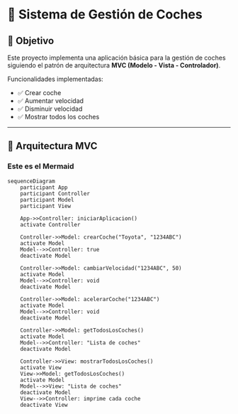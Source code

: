 # 🚗 Sistema de Gestión de Coches

## 🎯 Objetivo

Este proyecto implementa una aplicación básica para la gestión de coches siguiendo el patrón de arquitectura **MVC (Modelo - Vista - Controlador)**.

Funcionalidades implementadas:
- ✅ Crear coche
- ✅ Aumentar velocidad
- ✅ Disminuir velocidad
- ✅ Mostrar todos los coches

---

## 🧱 Arquitectura MVC

### Este es el Mermaid


```mermaid
sequenceDiagram
    participant App
    participant Controller
    participant Model
    participant View

    App->>Controller: iniciarAplicacion()
    activate Controller

    Controller->>Model: crearCoche("Toyota", "1234ABC")
    activate Model
    Model-->>Controller: true
    deactivate Model

    Controller->>Model: cambiarVelocidad("1234ABC", 50)
    activate Model
    Model-->>Controller: void
    deactivate Model

    Controller->>Model: acelerarCoche("1234ABC")
    activate Model
    Model-->>Controller: void
    deactivate Model

    Controller->>Model: getTodosLosCoches()
    activate Model
    Model-->>Controller: "Lista de coches"
    deactivate Model

    Controller->>View: mostrarTodosLosCoches()
    activate View
    View->>Model: getTodosLosCoches()
    activate Model
    Model-->>View: "Lista de coches"
    deactivate Model
    View-->>Controller: imprime cada coche
    deactivate View
```
